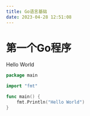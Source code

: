 ```yaml
---
title: Go语言基础
date: 2023-04-28 12:51:08
---
```



# 第一个Go程序

Hello World

```go
package main

import "fmt"

func main() {
	fmt.Println("Hello World")
}
```



